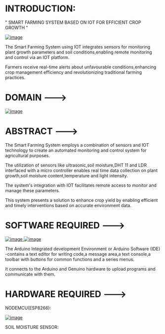 # INTRODUCTION:

" SMART FARMING SYSTEM BASED ON IOT FOR EFFICIENT CROP GROWTH "

[
![image](https://github.com/Maheshreddy1356/Smart-Farming-based-on-IOT-for-efiicient-crop-growth/assets/123810091/5bcd951e-82d8-42b3-919e-d19007bdc86e)
](url)

The Smart Farming System using IOT integrates sensors for monitoring plant growth parameters  and soil conditions,enabling remote monitoring and control via an IOT platform.

Farmers receive real-time alerts about unfavourable conditions,enhancing crop management efficiency and revolutionizing traditional farming practices.

# DOMAIN --->

[
![image](https://github.com/Maheshreddy1356/Smart-Farming-based-on-IOT-for-efiicient-crop-growth/assets/123810091/255940c3-c31b-4ffe-a655-d3b7d90bf3c5)
](url)

# ABSTRACT --->

The Smart Farming System employs a combination of sensors and IOT technology to create an automated monitoring and control system for agricultural  purposes.

The utilization of sensors like ultrasonic,soil moisture,DHT 11 and LDR interfaced with a micro controller enables real time data collection on plant growth,soil moisture content,temperature and light intensity.

The system's integration with IOT facilitates remote access to monitor  and manage these parameters.

This system presents a  solution to enhance crop yield by enabling efficient and timely interventions based on accurate environment data.

# SOFTWARE REQUIRED --->

[
![image](https://github.com/Maheshreddy1356/Smart-Farming-based-on-IOT-for-efiicient-crop-growth/assets/123810091/0cad579a-f50e-41cf-b4c4-0bc010d2f142)
](url)                                      [
![image](https://github.com/Maheshreddy1356/Smart-Farming-based-on-IOT-for-efiicient-crop-growth/assets/123810091/faa20694-814f-4140-9b1f-9384816cbff1)
](url)

The Arduino Integrated development Environment  or Arduino Software (IDE) -contains a text editor for writing code,a message area,a text console,a toolbar with buttons for common functions and a series menus.

It connects to the Arduino and Genuino hardware to upload programs and communicate with them.

# HARDWARE REQUIRED --->

NODEMCU(ESP8266):

[
![image](https://github.com/Maheshreddy1356/Smart-Farming-based-on-IOT-for-efiicient-crop-growth/assets/123810091/40c4a822-53cf-471a-841c-b89472296d0f)
](url)

SOIL MOISTURE SENSOR:











